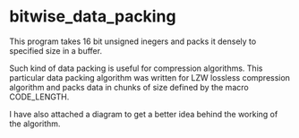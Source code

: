 # bitwise_data_packing

This program takes 16 bit unsigned inegers and packs it densely to specified size in a buffer.

Such kind of data packing is useful for compression algorithms. This particular data packing
algorithm was written for LZW lossless compression algorithm and packs data in chunks of size
defined by the macro CODE_LENGTH.

I have also attached a diagram to get a better idea behind the working of the algorithm.
